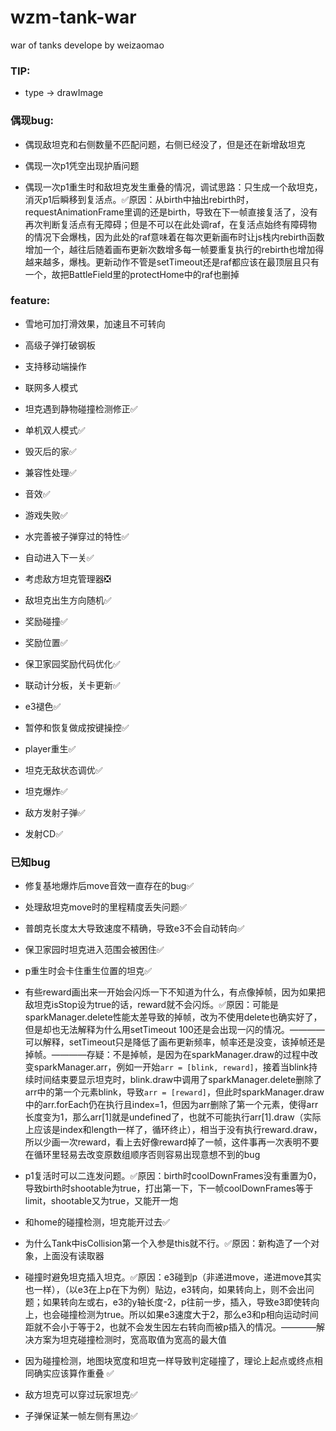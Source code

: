 # wzm-tank-war
war of tanks develope by weizaomao

### TIP:

- type -> drawImage

### 偶现bug:

- 偶现敌坦克和右侧数量不匹配问题，右侧已经没了，但是还在新增敌坦克

- 偶现一次p1凭空出现护盾问题

- 偶现一次p1重生时和敌坦克发生重叠的情况，调试思路：只生成一个敌坦克，消灭p1后瞬移到复活点。✅原因：从birth中抽出rebirth时，requestAnimationFrame里调的还是birth，导致在下一帧直接复活了，没有再次判断复活点有无障碍；但是不可以在此处调raf，在复活点始终有障碍物的情况下会爆栈，因为此处的raf意味着在每次更新画布时让js栈内rebirth函数增加一个，越往后随着画布更新次数增多每一帧要重复执行的rebirth也增加得越来越多，爆栈。更新动作不管是setTimeout还是raf都应该在最顶层且只有一个，故把BattleField里的protectHome中的raf也删掉

### feature: 

- 雪地可加打滑效果，加速且不可转向

- 高级子弹打破钢板

- 支持移动端操作

- 联网多人模式

- 坦克遇到静物碰撞检测修正✅

- 单机双人模式✅

- 毁灭后的家✅

- 兼容性处理✅

- 音效✅

- 游戏失败✅

- 水完善被子弹穿过的特性✅

- 自动进入下一关✅

- 考虑敌方坦克管理器❎

- 敌坦克出生方向随机✅

- 奖励碰撞✅

- 奖励位置✅

- 保卫家园奖励代码优化✅

- 联动计分板，关卡更新✅

- e3褪色✅

- 暂停和恢复做成按键操控✅

- player重生✅

- 坦克无敌状态调优✅

- 坦克爆炸✅

- 敌方发射子弹✅

- 发射CD✅

### 已知bug

- 修复基地爆炸后move音效一直存在的bug✅

- 处理敌坦克move时的里程精度丢失问题✅

- 普朗克长度太大导致速度不精确，导致e3不会自动转向✅

- 保卫家园时坦克进入范围会被困住✅

- p重生时会卡住重生位置的坦克✅

- 有些reward画出来一开始会闪烁一下不知道为什么，有点像掉帧，因为如果把敌坦克isStop设为true的话，reward就不会闪烁。✅原因：可能是sparkManager.delete性能太差导致的掉帧，改为不使用delete也确实好了，但是却也无法解释为什么用setTimeout 100还是会出现一闪的情况。————可以解释，setTimeout只是降低了画布更新频率，帧率还是没变，该掉帧还是掉帧。————存疑：不是掉帧，是因为在sparkManager.draw的过程中改变sparkManager.arr，例如一开始```arr = [blink, reward]```，接着当blink持续时间结束要显示坦克时，blink.draw中调用了sparkManager.delete删除了arr中的第一个元素blink，导致```arr = [reward]```，但此时sparkManager.draw中的arr.forEach仍在执行且index=1，但因为arr删除了第一个元素，使得arr长度变为1，那么arr[1]就是undefined了，也就不可能执行arr[1].draw（实际上应该是index和length一样了，循环终止），相当于没有执行reward.draw，所以少画一次reward，看上去好像reward掉了一帧，这件事再一次表明不要在循环里轻易去改变原数组顺序否则容易出现意想不到的bug

- p1复活时可以二连发问题。✅原因：birth时coolDownFrames没有重置为0，导致birth时shootable为true，打出第一下，下一帧coolDownFrames等于limit，shootable又为true，又能开一炮

- 和home的碰撞检测，坦克能开过去✅

- 为什么Tank中isCollision第一个入参是this就不行。✅原因：新构造了一个对象，上面没有读取器

- 碰撞时避免坦克插入坦克。✅原因：e3碰到p（非递进move，递进move其实也一样），（以e3在上p在下为例）贴边，e3转向，如果转向上，则不会出问题；如果转向左或右，e3的y轴长度-2，p往前一步，插入，导致e3即使转向上，也会碰撞检测为true。所以如果e3速度大于2，那么e3和p相向运动时间距就不会小于等于2，也就不会发生因左右转向而被p插入的情况。————解决方案为坦克碰撞检测时，宽高取值为宽高的最大值

- 因为碰撞检测，地图块宽度和坦克一样导致判定碰撞了，理论上起点或终点相同确实应该算作重叠 ✅

- 敌方坦克可以穿过玩家坦克✅

- 子弹保证某一帧左侧有黑边✅


